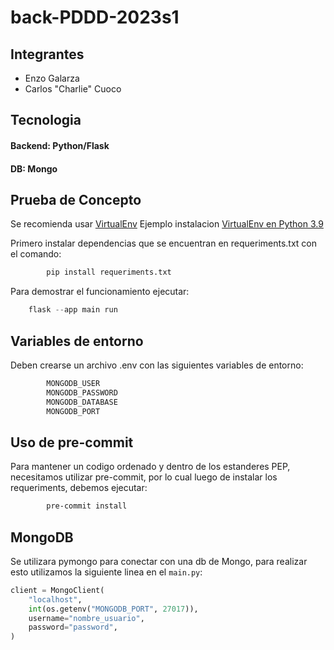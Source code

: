 # back-PDDD-2023s1

## Integrantes

* Enzo Galarza
* Carlos "Charlie" Cuoco

## Tecnologia

#### Backend: Python/Flask
#### DB: Mongo

## Prueba de Concepto

Se recomienda usar [VirtualEnv](https://virtualenv.pypa.io/en/latest/)
Ejemplo instalacion [VirtualEnv en Python 3.9](https://gist.github.com/barseghyanartur/479b0b4749d7a726167faf834706c852)

Primero instalar dependencias que se encuentran en requeriments.txt con el comando:

```python
        pip install requeriments.txt

```


Para demostrar el funcionamiento ejecutar:

```python
	flask --app main run

```

## Variables de entorno

Deben crearse un archivo .env con las siguientes variables de entorno:

```bash
        MONGODB_USER
        MONGODB_PASSWORD
        MONGODB_DATABASE
        MONGODB_PORT
```


## Uso de pre-commit

Para mantener un codigo ordenado y dentro de los estanderes PEP, necesitamos utilizar pre-commit, por lo cual luego de instalar los requeriments, debemos ejecutar:

```bash
        pre-commit install

```

## MongoDB
Se utilizara pymongo para conectar con una db de Mongo, para realizar esto utilizamos la siguiente linea en el `main.py`:
```python
client = MongoClient(
    "localhost",
    int(os.getenv("MONGODB_PORT", 27017)),
    username="nombre_usuario",
    password="password",
)
```
